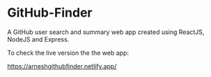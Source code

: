 # GitHub-Finder
A GitHub user search and summary web app created using ReactJS, NodeJS and Express.

To check the live version the the web app:

https://arneshgithubfinder.netlify.app/
